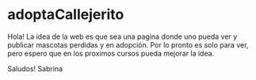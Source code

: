 # adoptaCallejerito

Hola! La idea de la web es que sea una pagina donde uno pueda ver y publicar mascotas perdidas y en adopción.
Por lo pronto es solo para ver, pero espero que en los proximos cursos pueda mejorar la idea.

Saludos!
Sabrina 
